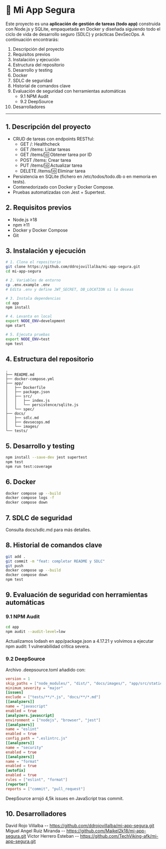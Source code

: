 # 📝 Mi App Segura

Este proyecto es una **aplicación de gestión de tareas (todo app)** construida con Node.js y SQLite, empaquetada en Docker y diseñada siguiendo todo el ciclo de vida de desarrollo seguro (SDLC) y prácticas DevSecOps. A continuación encontrarás:

1. Descripción del proyecto
2. Requisitos previos
3. Instalación y ejecución
4. Estructura del repositorio
5. Desarrollo y testing
6. Docker
7. SDLC de seguridad
8. Historial de comandos clave
9. Evaluación de seguridad con herramientas automáticas
   - 9.1 NPM Audit
   - 9.2 DeepSource
10. Desarrolladores

---

## 1. Descripción del proyecto

- CRUD de tareas con endpoints RESTful:
  - GET /: Healthcheck
  - GET /items: Listar tareas
  - GET /items/:id: Obtener tarea por ID
  - POST /items: Crear tarea
  - PUT /items/:id: Actualizar tarea
  - DELETE /items/:id: Eliminar tarea
- Persistencia en SQLite (fichero en /etc/todos/todo.db o en memoria en tests).
- Contenedorizado con Docker y Docker Compose.
- Pruebas automatizadas con Jest + Supertest.

## 2. Requisitos previos

- Node.js ≥18
- npm ≥11
- Docker y Docker Compose
- Git

## 3. Instalación y ejecución

```bash
# 1. Clona el repositorio
git clone https://github.com/ddrojovillalba/mi-app-segura.git
cd mi-app-segura

# 2. Variables de entorno
cp .env.example .env
# Edita .env y define JWT_SECRET, DB_LOCATION si lo deseas

# 3. Instala dependencias
cd app
npm install

# 4. Levanta en local
export NODE_ENV=development
npm start

# 5. Ejecuta pruebas
export NODE_ENV=test
npm test
```

## 4. Estructura del repositorio

```
.
├── README.md
├── docker-compose.yml
├── app/
│   ├── Dockerfile
│   ├── package.json
│   ├── src/
│   │   ├── index.js
│   │   └── persistence/sqlite.js
│   └── spec/
├── docs/
│   ├── sdlc.md
│   ├── devsecops.md
│   └── images/
└── tests/
```

## 5. Desarrollo y testing

```bash
npm install --save-dev jest supertest
npm test
npm run test:coverage
```

## 6. Docker

```bash
docker compose up --build
docker compose logs -f
docker compose down
```

## 7. SDLC de seguridad

Consulta docs/sdlc.md para más detalles.

## 8. Historial de comandos clave

```bash
git add .
git commit -m "feat: completar README y SDLC"
git push
docker compose up --build
docker compose down
npm test
```

## 9. Evaluación de seguridad con herramientas automáticas

### 9.1 NPM Audit

```bash
cd app
npm audit --audit-level=low
```

Actualizamos lodash en app/package.json a 4.17.21 y volvimos a ejecutar npm audit: 1 vulnerabilidad crítica severa.

### 9.2 DeepSource

Archivo .deepsource.toml añadido con:

```toml
version = 1
skip_paths = ["node_modules/", "dist/", "docs/images/", "app/src/static/"]
minimum_severity = "major"
[issues]
exclude = ["tests/**/*.js", "docs/**/*.md"]
[[analyzers]]
name = "javascript"
enabled = true
[analyzers.javascript]
environment = ["nodejs", "browser", "jest"]
[[analyzers]]
name = "eslint"
enabled = true
config_path = ".eslintrc.js"
[[analyzers]]
name = "security"
enabled = true
[[analyzers]]
name = "format"
enabled = true
[autofix]
enabled = true
rules = ["eslint", "format"]
[reporter]
reports = ["commit", "pull_request"]
```

DeepSource arrojó 4,5k issues en JavaScript tras commit.

## 10. Desarrolladores

David Rojo Villalba -- https://github.com/ddrojovillalba/mi-app-segura.git
Miguel Angel Ruiz Miranda -- https://github.com/Maikel2k18/mi-app-segura.git
Victor Herrero Esteban -- https://github.com/TechViking-afk/mi-app-segura.git
